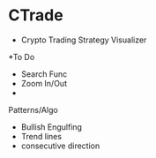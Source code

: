 # CTrade
- Crypto Trading Strategy Visualizer


*To Do
- Search Func
- Zoom In/Out
- 

Patterns/Algo
- Bullish Engulfing
- Trend lines
- consecutive direction
